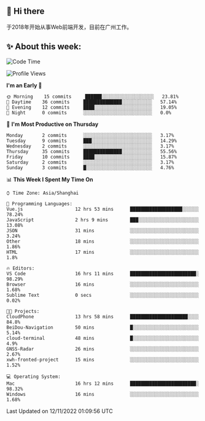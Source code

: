 ## 👋 Hi there

于2018年开始从事Web前端开发，目前在广州工作。

<!--![](https://github-readme-stats.vercel.app/api?username=fxpixels&theme=graywhite&hide_border=true)
![](https://github-readme-stats.vercel.app/api/top-langs/?username=fxpixels&hide_border=true&layout=compact)
-->
<!--
<img src="https://github-readme-stats.vercel.app/api?username=fxpixels&theme=graywhite&hide_border=true" width="500" alt=""/>
<img src="https://github-readme-stats.vercel.app/api/top-langs/?username=fxpixels&hide_border=true&layout=compact" width="300" alt=""/>
-->
## ✨ About this week:
<!--START_SECTION:waka-->
![Code Time](http://img.shields.io/badge/Code%20Time-3%2C259%20hrs%2024%20mins-blue)

![Profile Views](http://img.shields.io/badge/Profile%20Views-1-blue)

**I'm an Early 🐤** 

```text
🌞 Morning    15 commits     ██████░░░░░░░░░░░░░░░░░░░   23.81% 
🌆 Daytime    36 commits     ██████████████░░░░░░░░░░░   57.14% 
🌃 Evening    12 commits     ████░░░░░░░░░░░░░░░░░░░░░   19.05% 
🌙 Night      0 commits      ░░░░░░░░░░░░░░░░░░░░░░░░░   0.0%

```
📅 **I'm Most Productive on Thursday** 

```text
Monday       2 commits      ░░░░░░░░░░░░░░░░░░░░░░░░░   3.17% 
Tuesday      9 commits      ███░░░░░░░░░░░░░░░░░░░░░░   14.29% 
Wednesday    2 commits      ░░░░░░░░░░░░░░░░░░░░░░░░░   3.17% 
Thursday     35 commits     ██████████████░░░░░░░░░░░   55.56% 
Friday       10 commits     ████░░░░░░░░░░░░░░░░░░░░░   15.87% 
Saturday     2 commits      ░░░░░░░░░░░░░░░░░░░░░░░░░   3.17% 
Sunday       3 commits      █░░░░░░░░░░░░░░░░░░░░░░░░   4.76%

```


📊 **This Week I Spent My Time On** 

```text
⌚︎ Time Zone: Asia/Shanghai

💬 Programming Languages: 
Vue.js                   12 hrs 53 mins      ███████████████████░░░░░░   78.24% 
JavaScript               2 hrs 9 mins        ███░░░░░░░░░░░░░░░░░░░░░░   13.08% 
JSON                     31 mins             ░░░░░░░░░░░░░░░░░░░░░░░░░   3.24% 
Other                    18 mins             ░░░░░░░░░░░░░░░░░░░░░░░░░   1.86% 
HTML                     17 mins             ░░░░░░░░░░░░░░░░░░░░░░░░░   1.8%

🔥 Editors: 
VS Code                  16 hrs 11 mins      ████████████████████████░   98.29% 
Browser                  16 mins             ░░░░░░░░░░░░░░░░░░░░░░░░░   1.68% 
Sublime Text             0 secs              ░░░░░░░░░░░░░░░░░░░░░░░░░   0.02%

🐱‍💻 Projects: 
CloudPhone               13 hrs 58 mins      █████████████████████░░░░   84.8% 
BeiDou-Navigation        50 mins             █░░░░░░░░░░░░░░░░░░░░░░░░   5.14% 
cloud-terminal           48 mins             █░░░░░░░░░░░░░░░░░░░░░░░░   4.9% 
GNSS-Radar               26 mins             ░░░░░░░░░░░░░░░░░░░░░░░░░   2.67% 
xwh-fronted-project      15 mins             ░░░░░░░░░░░░░░░░░░░░░░░░░   1.52%

💻 Operating System: 
Mac                      16 hrs 12 mins      ████████████████████████░   98.32% 
Windows                  16 mins             ░░░░░░░░░░░░░░░░░░░░░░░░░   1.68%

```


 Last Updated on 12/11/2022 01:09:56 UTC
<!--END_SECTION:waka-->

<!-- ![Visitor Badge](https://visitor-badge.laobi.icu/badge?page_id=fxpixels) -->

<!--
**FxPixels/FxPixels** is a ✨ _special_ ✨ repository because its `README.md` (this file) appears on your GitHub profile.

Here are some ideas to get you started:

- 🔭 I’m currently working on ...
- 🌱 I’m currently learning ...
- 👯 I’m looking to collaborate on ...
- 🤔 I’m looking for help with ...
- 💬 Ask me about ...
- 📫 How to reach me: ...
- 😄 Pronouns: ...
- ⚡ Fun fact: ...
-->
